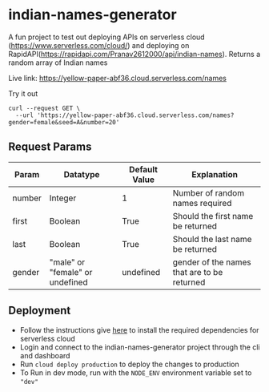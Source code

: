 # indian-names-generator
A fun project to test out deploying APIs on serverless cloud (https://www.serverless.com/cloud/) and deploying on RapidAPI(https://rapidapi.com/Pranav2612000/api/indian-names). 
Returns a random array of Indian names

Live link: https://yellow-paper-abf36.cloud.serverless.com/names


Try it out
```curl
curl --request GET \
  --url 'https://yellow-paper-abf36.cloud.serverless.com/names?gender=female&seed=A&number=20'
```

## Request Params
| Param | Datatype | Default Value | Explanation |
| ----- | -------- | ------------- | ----------- |
|number | Integer | 1 | Number of random names required |
| first | Boolean | True | Should the first name be returned |
| last | Boolean | True | Should the last name be returned |
| gender | "male" or "female" or undefined | undefined |  gender of the names that are to be returned |



## Deployment

- Follow the instructions give [here](https://www.serverless.com/cloud/docs/getting-started) to install the required dependencies for serverless cloud
- Login and connect to the indian-names-generator project through the cli and dashboard
- Run `cloud deploy production` to deploy the changes to production
- To Run in dev mode, run with the `NODE_ENV` environment variable set to `"dev"`
